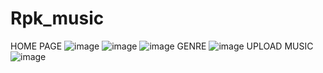 # Rpk_music
HOME PAGE
![image](https://user-images.githubusercontent.com/70802964/211188370-aeac886b-00b3-4dca-b96a-13ee24a4e88b.png)
![image](https://user-images.githubusercontent.com/70802964/211188408-b5ab9e46-b921-4f55-b5f8-8c4f25636908.png)
![image](https://user-images.githubusercontent.com/70802964/211188427-3d8acc8b-89f2-4924-8bcf-ebbf9b4a50cf.png)
GENRE
![image](https://user-images.githubusercontent.com/70802964/211188440-9e4827d7-1a95-444e-b921-4ab8ef687179.png)
UPLOAD MUSIC
![image](https://user-images.githubusercontent.com/70802964/211188496-4abac452-7fbb-4602-b809-78d2713188eb.png)
